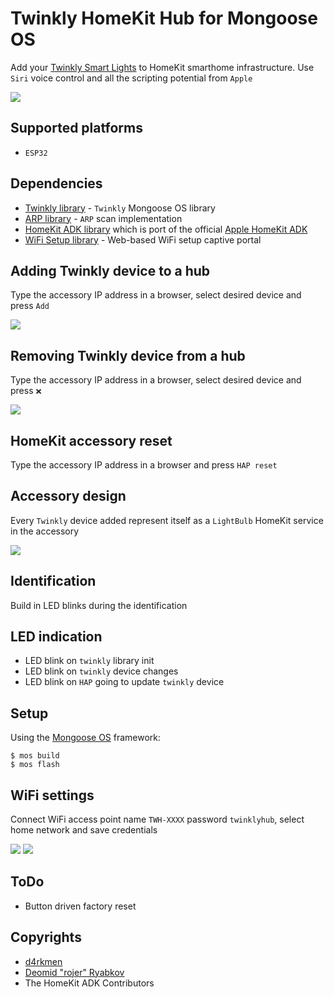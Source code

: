 # Twinkly HomeKit Hub for Mongoose OS

Add your [Twinkly Smart Lights](http://twinkly.com) to HomeKit smarthome infrastructure. Use `Siri` voice control and all the scripting potential from `Apple`

![](https://github.com/d4rkmen/twinkly-homekit/blob/master/docs/adding.gif)

## Supported platforms

* `ESP32`

## Dependencies 

* [Twinkly library](https://github.com/d4rkmen/twinkly) - `Twinkly` Mongoose OS library
* [ARP library](https://github.com/d4rkmen/arp) - `ARP` scan implementation
* [HomeKit ADK library](https://github.com/mongoose-os-libs/homekit-adk) which is port of the official [Apple HomeKit ADK](https://github.com/Apple/HomeKitADK/)
* [WiFi Setup library](https://github.com/d4rkmen/wifi-setup) - Web-based WiFi setup captive portal

## Adding Twinkly device to a hub

Type the accessory IP address in a browser, select desired device and press `Add`

![](https://github.com/d4rkmen/twinkly-homekit/blob/master/docs/tw-adding.gif)

## Removing Twinkly device from a hub

Type the accessory IP address in a browser, select desired device and press `❌`

![](https://github.com/d4rkmen/twinkly-homekit/blob/master/docs/tw-removing.gif)

## HomeKit accessory reset

Type the accessory IP address in a browser and press `HAP reset`

## Accessory design

Every `Twinkly` device added represent itself as a `LightBulb` HomeKit service in the accessory

![](https://github.com/d4rkmen/twinkly-homekit/blob/master/docs/tw-services.png)

## Identification

Build in LED blinks during the identification

## LED indication

* LED blink on `twinkly` library init
* LED blink on `twinkly` device changes
* LED blink on `HAP` going to update `twinkly` device

## Setup

Using the [Mongoose OS](http://mongoose-os.com) framework:

```
$ mos build
$ mos flash
```

## WiFi settings

Connect WiFi access point name `TWH-XXXX` password `twinklyhub`, select home network and save credentials

![](https://github.com/d4rkmen/twinkly-homekit/blob/master/docs/wifi-setup.gif) ![](https://github.com/d4rkmen/twinkly-homekit/blob/master/docs/twh.png)

## ToDo

* Button driven factory reset

## Copyrights

 * [d4rkmen](https://github.com/d4rkmen)
 * [Deomid "rojer" Ryabkov](https://github.com/rojer)
 * The HomeKit ADK Contributors